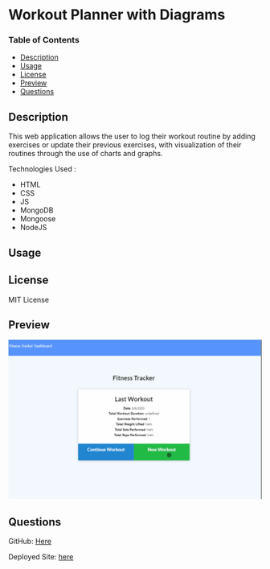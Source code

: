 # Workout Planner with Diagrams 

### Table of Contents
- [Description](#description)
- [Usage](#usage)
- [License](#license)
- [Preview](#preview)
- [Questions](#questions)

## Description

  This web application allows the user to log their workout routine by adding exercises or update their previous exercises, with visualization of their routines through the use of charts and graphs. 

  Technologies Used : 

  * HTML
  * CSS
  * JS
  * MongoDB
  * Mongoose
  * NodeJS


## Usage

## License

MIT License 

## Preview
![Preview](./public/preview.gif)

## Questions
GitHub: [Here](https://github.com/eddyangang/workoutplanner)

Deployed Site: [here](https://immense-coast-36647.herokuapp.com/?id=5f2e28200eabc800170065d0)